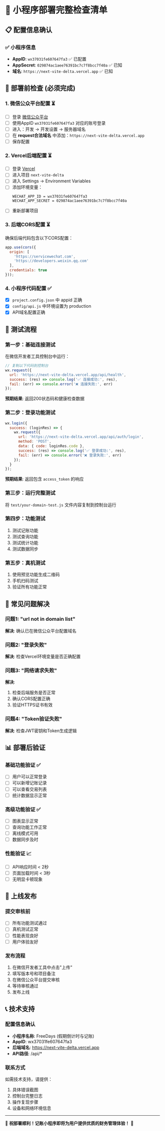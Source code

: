 # 🚀 小程序部署完整检查清单

## 📋 配置信息确认

### ✅ 小程序信息
- **AppID**: `wx37031fe607647fa3` ✅ 已配置
- **AppSecret**: `029874ac1aee76391bc7c7f8bcc7f40a` ✅ 已知
- **域名**: `https://next-vite-delta.vercel.app` ✅ 已知

## 🔧 部署前检查 (必须完成)

### 1. 微信公众平台配置 ⏳
- [ ] 登录 [微信公众平台](https://mp.weixin.qq.com)
- [ ] 使用AppID `wx37031fe607647fa3` 对应的账号登录
- [ ] 进入：开发 → 开发设置 → 服务器域名
- [ ] 在 **request合法域名** 中添加：`https://next-vite-delta.vercel.app`
- [ ] 保存配置

### 2. Vercel后端配置 ⏳
- [ ] 登录 [Vercel](https://vercel.com)
- [ ] 进入项目 `next-vite-delta`
- [ ] 进入 Settings → Environment Variables
- [ ] 添加环境变量：
  ```
  WECHAT_APP_ID = wx37031fe607647fa3
  WECHAT_APP_SECRET = 029874ac1aee76391bc7c7f8bcc7f40a
  ```
- [ ] 重新部署项目

### 3. 后端CORS配置 ⏳
确保后端代码包含以下CORS配置：
```javascript
app.use(cors({
  origin: [
    'https://servicewechat.com',
    'https://developers.weixin.qq.com'
  ],
  credentials: true
}));
```

### 4. 小程序代码配置 ✅
- [x] `project.config.json` 中 appid 正确
- [x] `config/api.js` 中环境设置为 production
- [x] API域名配置正确

## 🧪 测试流程

### 第一步：基础连接测试
在微信开发者工具控制台中运行：
```javascript
// 复制以下代码到控制台
wx.request({
  url: 'https://next-vite-delta.vercel.app/api/health',
  success: (res) => console.log('✅ 连接成功:', res),
  fail: (err) => console.error('❌ 连接失败:', err)
});
```

**预期结果**: 返回200状态码和健康检查数据

### 第二步：登录功能测试
```javascript
wx.login({
  success: (loginRes) => {
    wx.request({
      url: 'https://next-vite-delta.vercel.app/api/auth/login',
      method: 'POST',
      data: { code: loginRes.code },
      success: (res) => console.log('✅ 登录成功:', res),
      fail: (err) => console.error('❌ 登录失败:', err)
    });
  }
});
```

**预期结果**: 返回包含 `access_token` 的响应

### 第三步：运行完整测试
将 `test/your-domain-test.js` 文件内容复制到控制台运行

### 第四步：功能测试
1. 测试记账功能
2. 测试查询功能
3. 测试统计功能
4. 测试数据同步

### 第五步：真机测试
1. 使用预览功能生成二维码
2. 手机扫码测试
3. 验证所有功能正常

## 🚨 常见问题解决

### 问题1: "url not in domain list"
**解决**: 确认已在微信公众平台配置域名

### 问题2: "登录失败"
**解决**: 检查Vercel环境变量是否正确配置

### 问题3: "网络请求失败"
**解决**: 
1. 检查后端服务是否正常
2. 确认CORS配置正确
3. 验证HTTPS证书有效

### 问题4: "Token验证失败"
**解决**: 检查JWT密钥和Token生成逻辑

## 📊 部署后验证

### 基础功能验证 ✅
- [ ] 用户可以正常登录
- [ ] 可以新增记账记录
- [ ] 可以查看交易列表
- [ ] 统计数据显示正常

### 高级功能验证 ✅
- [ ] 图表显示正常
- [ ] 查询功能工作正常
- [ ] 离线模式可用
- [ ] 数据同步及时

### 性能验证 📈
- [ ] API响应时间 < 2秒
- [ ] 页面加载时间 < 3秒
- [ ] 无明显卡顿现象

## 🎯 上线发布

### 提交审核前
- [ ] 所有功能测试通过
- [ ] 真机测试正常
- [ ] 性能表现良好
- [ ] 用户体验友好

### 发布流程
1. 在微信开发者工具中点击"上传"
2. 填写版本号和项目备注
3. 在微信公众平台提交审核
4. 等待审核通过
5. 发布上线

## 📞 技术支持

### 配置信息确认
- **小程序名称**: FreeDays (假期倒计时与记账)
- **AppID**: wx37031fe607647fa3
- **后端域名**: https://next-vite-delta.vercel.app
- **API路径**: /api/*

### 联系方式
如需技术支持，请提供：
1. 具体错误截图
2. 控制台完整日志
3. 操作复现步骤
4. 设备和网络环境信息

---

🎉 **祝部署顺利！记账小程序即将为用户提供优质的财务管理体验！** 🎉